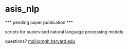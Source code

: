 # asis_nlp

*** pending paper publication ***

scripts for supervised natural language processing models

questions? mdli@mgh.harvard.edu

